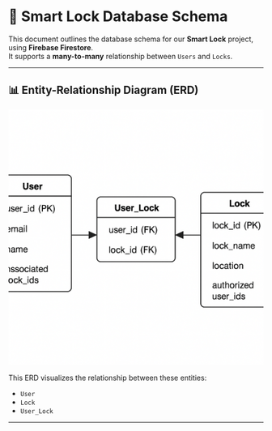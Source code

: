 # 🔐 Smart Lock Database Schema

This document outlines the database schema for our **Smart Lock** project, using **Firebase Firestore**.  
It supports a **many-to-many** relationship between `Users` and `Locks`.

---

## 📊 Entity-Relationship Diagram (ERD)

![ERD Diagram](lock_user_schema.png)

This ERD visualizes the relationship between these entities:

- `User`
- `Lock`
- `User_Lock` 

---

